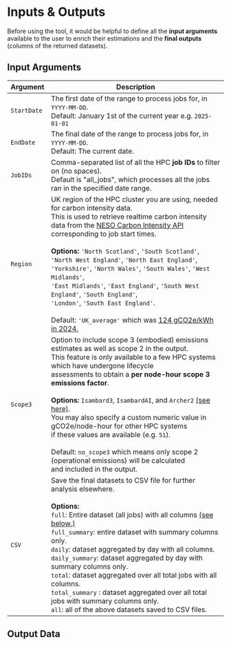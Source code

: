 # Inputs & Outputs

Before using the tool, it would be helpful to define all the **input arguments** available to the user to enrich their estimations and the **final outputs** (columns of the returned datasets).

## Input Arguments 

| Argument            | Description                                                                     |
|---------------------|---------------------------------------------------------------------------------|
| `StartDate`         | The first date of the range to process jobs for, in `YYYY-MM-DD`.  <br>   Default: January 1st of the current year e.g. `2025-01-01`      |
| `EndDate`           | The final date of the range to process jobs for, in `YYYY-MM-DD`.  <br> Default: The current date. |
| `JobIDs`            | Comma-separated list of all the HPC **job IDs** to filter on (no spaces). <br> Default is "all_jobs", which processes all the jobs ran in the specified date range. |
| `Region`            | UK region of the HPC cluster you are using, needed for carbon intensity data. <br> This is used to retrieve realtime carbon intensity data from the [NESO Carbon Intensity API](https://carbonintensity.org.uk) <br> corresponding to job start times. <br><br> **Options:** `'North Scotland'`, `'South Scotland'`, `'North West England'`, `'North East England'`, <br> `'Yorkshire'`, `'North Wales'`, `'South Wales'`, `'West Midlands'`, <br> `'East Midlands'`, `'East England'`, `'South West England'`, `'South England'`, <br> `'London'`, `'South East England'`. <br><br> Default: `'UK_average'` which was [124 gCO2e/kWh in 2024.](https://www.carbonbrief.org/analysis-uks-electricity-was-cleanest-ever-in-2024/)  |
| `Scope3`            | Option to include scope 3 (embodied) emissions estimates as well as scope 2 in the output. <br>  This feature is only available to a few HPC systems which have undergone lifecycle <br> assessments to obtain a **per node-hour scope 3 emissions factor**. <br><br> **Options:** `Isambard3`, `IsambardAI`, and `Archer2` [(see here)](https://docs.archer2.ac.uk/user-guide/energy/). <br> You may also specify a custom numeric value in gCO2e/node-hour for other HPC systems <br> if these values are available (e.g. `51`). <br><br> Default: `no_scope3` which means only scope 2 (operational emissions) will be calculated <br> and included in the output.|
| `CSV`               | Save the final datasets to CSV file for further analysis elsewhere. <br><br> **Options:** <br> `full`: Entire dataset (all jobs) with all columns [(see below.)](#output-data) <br> `full_summary`: entire dataset with summary columns only. <br> `daily`: dataset aggregated by day with all columns. <br> `daily_summary`: dataset aggregated by day with summary columns only. <br> `total`: dataset aggregated over all total jobs with all columns. <br> `total_summary` : dataset aggregated over all total jobs with summary columns only.  <br> `all`: all of the above datasets saved to CSV files.|







## Output Data 